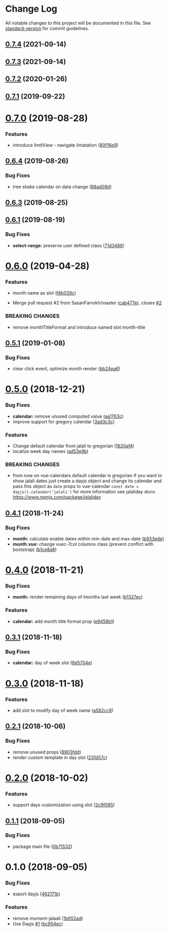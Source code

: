 # Change Log

All notable changes to this project will be documented in this file. See [standard-version](https://github.com/conventional-changelog/standard-version) for commit guidelines.

<a name="0.7.4"></a>
## [0.7.4](https://github.com/alibaba-aero/vue-calendar/compare/v0.7.3...v0.7.4) (2021-09-14)



<a name="0.7.3"></a>
## [0.7.3](https://github.com/alibaba-aero/vue-calendar/compare/v0.7.2...v0.7.3) (2021-09-14)



<a name="0.7.2"></a>
## [0.7.2](https://github.com/alibaba-aero/vue-calendar/compare/v0.7.1...v0.7.2) (2020-01-26)



<a name="0.7.1"></a>
## [0.7.1](https://github.com/alibaba-aero/vue-calendar/compare/v0.7.0...v0.7.1) (2019-09-22)



<a name="0.7.0"></a>
# [0.7.0](https://github.com/alibaba-aero/vue-calendar/compare/v0.6.4...v0.7.0) (2019-08-28)


### Features

* introduce limitView - navigate limatation ([80f16e9](https://github.com/alibaba-aero/vue-calendar/commit/80f16e9))



<a name="0.6.4"></a>
## [0.6.4](https://github.com/alibaba-aero/vue-calendar/compare/v0.6.3...v0.6.4) (2019-08-26)


### Bug Fixes

* tree shake calendar on data change ([88ad09d](https://github.com/alibaba-aero/vue-calendar/commit/88ad09d))



<a name="0.6.3"></a>
## [0.6.3](https://github.com/alibaba-aero/vue-calendar/compare/v0.6.2...v0.6.3) (2019-08-25)



<a name="0.6.1"></a>
## [0.6.1](https://github.com/alibaba-aero/vue-calendar/compare/v0.6.0...v0.6.1) (2019-08-19)


### Bug Fixes

* **select-range:** preserve user defined class ([71d3488](https://github.com/alibaba-aero/vue-calendar/commit/71d3488))



<a name="0.6.0"></a>
# [0.6.0](https://github.com/alibaba-aero/vue-calendar/compare/v0.5.1...v0.6.0) (2019-04-28)


### Features

* month name as slot ([f4b039c](https://github.com/alibaba-aero/vue-calendar/commit/f4b039c))


* Merge pull request #2 from SasanFarrokh/master ([cab477e](https://github.com/alibaba-aero/vue-calendar/commit/cab477e)), closes [#2](https://github.com/alibaba-aero/vue-calendar/issues/2)


### BREAKING CHANGES

* remove monthTitleFormat and introduce named slot month-title



<a name="0.5.1"></a>
## [0.5.1](https://github.com/alibaba-aero/vue-calendar/compare/v0.5.0...v0.5.1) (2019-01-08)


### Bug Fixes

* clear click event, optimize month render ([bb24ea6](https://github.com/alibaba-aero/vue-calendar/commit/bb24ea6))



<a name="0.5.0"></a>
# [0.5.0](https://github.com/alibaba-aero/vue-calendar/compare/v0.4.1...v0.5.0) (2018-12-21)


### Bug Fixes

* **calendar:** remove unused computed value ([aa1763c](https://github.com/alibaba-aero/vue-calendar/commit/aa1763c))
* improve support for gregory calendar ([3ad3c3c](https://github.com/alibaba-aero/vue-calendar/commit/3ad3c3c))


### Features

* Change default calendar from jalali to gregorian ([1620af4](https://github.com/alibaba-aero/vue-calendar/commit/1620af4))
* localize week day names ([ad53e9b](https://github.com/alibaba-aero/vue-calendar/commit/ad53e9b))


### BREAKING CHANGES

* from now on vue-calendars default calendar is gregorian
if you want to show jalali dates just create a dayjs object and change its calendar
and pass this object as `date` props to vue-calendar
`const date = dayjs().calendar('jalali')`
for more information see jalaliday docs:
https://www.npmjs.com/package/jalaliday



<a name="0.4.1"></a>
## [0.4.1](https://github.com/alibaba-aero/vue-calendar/compare/v0.4.0...v0.4.1) (2018-11-24)


### Bug Fixes

* **month:** calculate enable dates within min-date and max-date ([b933ede](https://github.com/alibaba-aero/vue-calendar/commit/b933ede))
* **month.vue:** change vuec-7col columns class (prevent conflict with bootstrap) ([b1ce8a8](https://github.com/alibaba-aero/vue-calendar/commit/b1ce8a8))



<a name="0.4.0"></a>
# [0.4.0](https://github.com/alibaba-aero/vue-calendar/compare/v0.3.1...v0.4.0) (2018-11-21)


### Bug Fixes

* **month:** render remaining days of lmonths last week ([b1327ec](https://github.com/alibaba-aero/vue-calendar/commit/b1327ec))


### Features

* **calendar:** add month title format prop ([e9458b1](https://github.com/alibaba-aero/vue-calendar/commit/e9458b1))



<a name="0.3.1"></a>
## [0.3.1](https://github.com/alibaba-aero/vue-calendar/compare/v0.3.0...v0.3.1) (2018-11-18)


### Bug Fixes

* **calendar:** day of week slot ([8d5704e](https://github.com/alibaba-aero/vue-calendar/commit/8d5704e))



<a name="0.3.0"></a>
# [0.3.0](https://github.com/alibaba-aero/vue-calendar/compare/v0.2.2...v0.3.0) (2018-11-18)


### Features

* add slot to modify day of week name ([a582cc9](https://github.com/alibaba-aero/vue-calendar/commit/a582cc9))



<a name="0.2.1"></a>
## [0.2.1](https://github.com/alibaba-aero/vue-calendar/compare/v0.2.0...v0.2.1) (2018-10-06)


### Bug Fixes

* remove unused props ([8903fdd](https://github.com/alibaba-aero/vue-calendar/commit/8903fdd))
* render custom template in day slot ([231d57c](https://github.com/alibaba-aero/vue-calendar/commit/231d57c))



<a name="0.2.0"></a>
# [0.2.0](https://github.com/alibaba-aero/vue-calendar/compare/v0.1.1...v0.2.0) (2018-10-02)


### Features

* support days customization using slot ([2c9f085](https://github.com/alibaba-aero/vue-calendar/commit/2c9f085))



<a name="0.1.1"></a>
## [0.1.1](https://github.com/alibaba-aero/vue-calendar/compare/v0.1.0...v0.1.1) (2018-09-05)


### Bug Fixes

* package main file ([0b71532](https://github.com/alibaba-aero/vue-calendar/commit/0b71532))



<a name="0.1.0"></a>
# 0.1.0 (2018-09-05)


### Bug Fixes

* export dayjs ([462171b](https://github.com/alibaba-aero/vue-calendar/commit/462171b))


### Features

* remove moment-jalaali ([1b652ad](https://github.com/alibaba-aero/vue-calendar/commit/1b652ad))
* Use Dayjs [#1](https://github.com/alibaba-aero/vue-calendar/issues/1) ([bc854ec](https://github.com/alibaba-aero/vue-calendar/commit/bc854ec))
